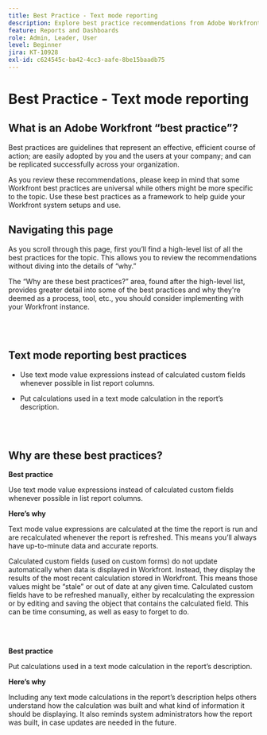 ```yaml
---
title: Best Practice - Text mode reporting
description: Explore best practice recommendations from Adobe Workfront experts about setting up, managing, and using Workfront text mode reporting.
feature: Reports and Dashboards
role: Admin, Leader, User
level: Beginner
jira: KT-10928
exl-id: c624545c-ba42-4cc3-aafe-8be15baadb75
---
```

# Best Practice - Text mode reporting

## What is an Adobe Workfront “best practice”? 

Best practices are guidelines that represent an effective, efficient course of action; are easily adopted by you and the users at your company; and can be replicated successfully across your organization. 

As you review these recommendations, please keep in mind that some Workfront best practices are universal while others might be more specific to the topic. Use these best practices as a framework to help guide your Workfront system setups and use.

## Navigating this page 

As you scroll through this page, first you’ll find a high-level list of all the best practices for the topic. This allows you to review the recommendations without diving into the details of “why.” 

The “Why are these best practices?” area, found after the high-level list, provides greater detail into some of the best practices and why they're deemed as a process, tool, etc., you should consider implementing with your Workfront instance. 

</br>
</br>

## Text mode reporting best practices 

* Use text mode value expressions instead of calculated custom fields whenever possible in list report columns.  

* Put calculations used in a text mode calculation in the report’s description. 

</br>
</br>

## Why are these best practices? 

**Best practice**

Use text mode value expressions instead of calculated custom fields whenever possible in list report columns.  

  

**Here’s why**

Text mode value expressions are calculated at the time the report is run and are recalculated whenever the report is refreshed. This means you’ll always have up-to-minute data and accurate reports. 

 

Calculated custom fields (used on custom forms) do not update automatically when data is displayed in Workfront. Instead, they display the results of the most recent calculation stored in Workfront. This means those values might be “stale” or out of date at any given time. Calculated custom fields have to be refreshed manually, either by recalculating the expression or by editing and saving the object that contains the calculated field. This can be time consuming, as well as easy to forget to do. 


</br>
</br>

**Best practice**

Put calculations used in a text mode calculation in the report’s description. 



**Here’s why**

Including any text mode calculations in the report’s description helps others understand how the calculation was built and what kind of information it should be displaying. It also reminds system administrators how the report was built, in case updates are needed in the future.
